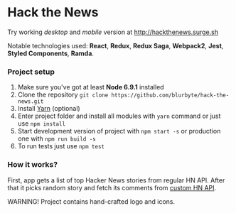 # Hack the News

Try working _desktop_ and _mobile_ version at http://hackthenews.surge.sh

Notable technologies used: __React__, __Redux__, __Redux Saga__, __Webpack2__, __Jest__, __Styled Components__, __Ramda__.

### Project setup

1. Make sure you've got at least __Node 6.9.1__ installed
2. Clone the repository `git clone https://github.com/blurbyte/hack-the-news.git`
3. Install [Yarn](https://yarnpkg.com/lang/en/) (optional)
4. Enter project folder and install all modules with `yarn` command or just use `npm install`
5. Start development version of project with `npm start -s` or production one with `npm run build -s`
6. To run tests just use `npm test`

### How it works?

First, app gets a list of top Hacker News stories from regular HN API. After that it picks random story and fetch its comments from [custom HN API](https://github.com/cheeaun/node-hnapi).

WARNING! Project contains hand-crafted logo and icons.
